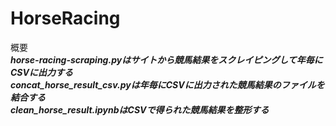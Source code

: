 # HorseRacing

概要  
***horse-racing-scraping.pyはサイトから競馬結果をスクレイピングして年毎にCSVに出力する***  
***concat_horse_result_csv.pyは年毎にCSVに出力された競馬結果のファイルを結合する***  
***clean_horse_result.ipynbはCSVで得られた競馬結果を整形する***  
